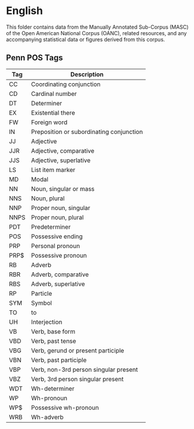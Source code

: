# English

This folder contains data from the Manually Annotated Sub-Corpus (MASC) of the Open American National Corpus (OANC), related resources, and any accompanying statistical data or figures derived from this corpus.

## Penn POS Tags

Tag  | Description
---- | -----------
CC   | Coordinating conjunction
CD   | Cardinal number
DT   | Determiner
EX   | Existential there
FW   | Foreign word
IN   | Preposition or subordinating conjunction
JJ   | Adjective
JJR  | Adjective, comparative
JJS  | Adjective, superlative
LS   | List item marker
MD   | Modal
NN   | Noun, singular or mass
NNS  | Noun, plural
NNP  | Proper noun, singular
NNPS | Proper noun, plural
PDT  | Predeterminer
POS  | Possessive ending
PRP  | Personal pronoun
PRP$ | Possessive pronoun
RB   | Adverb
RBR  | Adverb, comparative
RBS  | Adverb, superlative
RP   | Particle
SYM  | Symbol
TO   | to
UH   | Interjection
VB   | Verb, base form
VBD  | Verb, past tense
VBG  | Verb, gerund or present participle
VBN  | Verb, past participle
VBP  | Verb, non-3rd person singular present
VBZ  | Verb, 3rd person singular present
WDT  | Wh-determiner
WP   | Wh-pronoun
WP$  | Possessive wh-pronoun
WRB  | Wh-adverb
